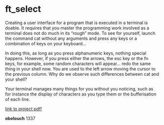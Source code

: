 # ft_select

Creating a user interface for a program that is executed in a terminal is doable. It requires that you master the programming work involved as a terminal does not do much in its “rough” mode. To see for yourself, launch the command cat without any arguments and press any keys or a combination of keys on your keyboard...

In doing this, as long as you press alphanumeric keys, nothing special happens. However, if you press either the arrows, the esc key or the fn keys, for example, some random characters will appear... redo the same thing in your shell now. You are used to the left arrow moving the cursor to the previous column. Why do we observe such differences between cat and your shell?

Your terminal manages many things for you without you noticing, such as for instance the display of characters as you type them or the bufferisation of each line.

[link to project pdf!](http://https://github.com/XD-OB/ft_select/blob/master/ft_select.en.pdf)

**obelouch** 1337
